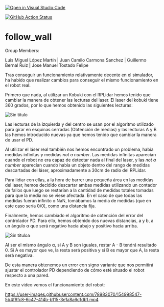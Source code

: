 [![Open in Visual Studio Code](https://classroom.github.com/assets/open-in-vscode-f059dc9a6f8d3a56e377f745f24479a46679e63a5d9fe6f495e02850cd0d8118.svg)](https://classroom.github.com/online_ide?assignment_repo_id=6883153&assignment_repo_type=AssignmentRepo)

[![GitHub Action
Status](https://github.com/Docencia-fmrico/follow-wall-grupo-dia-libre/workflows/main/badge.svg)](https://github.com/Docencia-fmrico/follow-wall-grupo-dia-libre)


# follow_wall

Group Members:

Luis Miguel López Martín |
Juan Camilo Carmona Sanchez |
Guillermo Bernal Ruiz |
Jose Manuel Tostado Felipe

Tras conseguir un funcionamiento relativamente decente en el simulador, ha habido que realizar cambios para conseguir el mismo funcionamiento en el robot real.

Primero que nada, al utilizar un Kobuki con el RPLidar hemos tenido que cambiar la manera de obtener las lecturas del laser. El laser del kobuki tiene 360 grados, por lo que hemos obtenido las siguientes lecturas:

![Sin título](https://user-images.githubusercontent.com/78983070/154996376-ccd54ae5-3a5f-4a14-8e41-2305d022eb05.png)


Las lecturas de la izquierda y del centro se usan por el algoritmo utilizado para girar en esquinas cerradas (Obtención de medias) y las lecturas A y B las hemos introducido nuevas ya que hemos tenido que cambiar la manera de usar el PD.

Al utilizar el láser real también nos hemos encontrado un problema, había medidas infinitas y medidas _not a number_. Las medidas infinitas aparecían cuando el robot no era capaz de detectar nada al final del laser, y las _not a number_ aparecían cuando había un objeto dentro del rango de medidas descartadas del láser, aproximadamente a 30cm de radio del RPLidar. 

Para lidiar con ellas, a la hora de barrer una pequeña área en las medidas del laser, hemos decidido descartar ambas medidas utilizando un contador de fallos que luego se restarían a la cantidad de medidas totales tomadas para que la media no se viese afectada. En el caso de que todas las medidas fueran infinito o NaN, tomábamos la media de medidas (que en este caso sería 0/0), como una distancia fija.

Finalmente, hemos cambiado el algoritmo de obtención del error del controlador PD. Para ello, hemos obtenido dos nuevas distancias, a y b, a un ángulo α que será negativo hacia abajo y positivo hacia arriba.

![Sin títuloa](https://user-images.githubusercontent.com/78983070/154997515-581e8d5c-03a6-40af-ab67-2c5510baeb5c.png)

Al ser el mismo ángulo α, si A y B son iguales, restar A - B tendrá resultado 0. Si A es mayor que ve, la resta será positiva y si B es mayor que A, la resta será negativa.

De esta manera obtenemos un error con signo variante que nos permitirá ajustar el controlador PD dependiendo de cómo esté situado el robot respecto a una pared.

En este video vemos el funcionamiento del robot:


https://user-images.githubusercontent.com/78983070/154998547-5b4f9fc8-6c47-414b-b115-3e1a8a6c1db1.mp4

